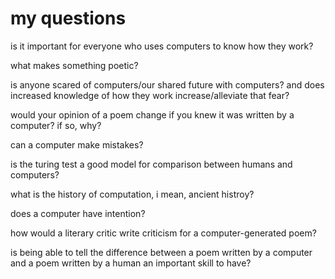# my questions

is it important for everyone who uses computers to know how they work?

what makes something poetic?

is anyone scared of computers/our shared future with computers? and does increased knowledge of how they work increase/alleviate that fear?

would your opinion of a poem change if you knew it was written by a computer? if so, why?

can a computer make mistakes?

is the turing test a good model for comparison between humans and computers?

what is the history of computation, i mean, ancient histroy?

does a computer have intention?

how would a literary critic write criticism for a computer-generated poem?

is being able to tell the difference between a poem written by a computer and a poem written by a human an important skill to have?